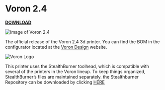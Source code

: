 # Voron 2.4
**[DOWNLOAD](https://github.com/VoronDesign/Voron-2/archive/refs/heads/Voron2.4.zip)**

![Image of Voron 2.4](http://vorondesign.com/images/voron2.4.jpg)

The official release of the Voron 2.4 3d printer.  You can find the BOM in the configurator located at the [Voron Design]( http://vorondesign.com/voron2.4) website.

![Voron Logo](http://vorondesign.com/images/voron_design_logo.png)

This printer uses the StealthBurner toolhead, which is compatible with several of the printers in the Voron lineup. 
To keep things organized, StealthBurner’s files are maintained separately. 
the Stealthburner Repository can be downloaded by clicking [HERE](https://github.com/VoronDesign/Voron-Stealthburner/archive/refs/heads/main.zip)

